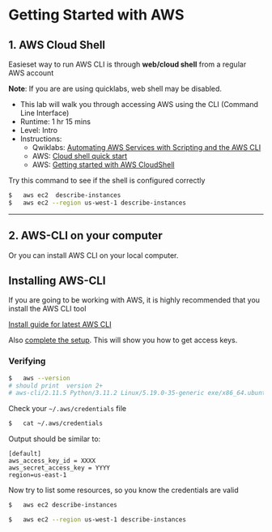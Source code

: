 # Getting Started with AWS

## 1. AWS Cloud Shell

Easieset way to run AWS CLI is through **web/cloud shell** from a regular AWS account

**Note**: If you are are using quicklabs, web shell may be disabled.

* This lab will walk you through accessing AWS using the CLI (Command Line Interface)
* Runtime: 1 hr 15 mins
* Level: Intro
* Instructions:
    - Qwiklabs: [Automating AWS Services with Scripting and the AWS CLI](https://amazon.qwiklabs.com/focuses/58181?catalog_rank=%7B%22rank%22%3A6%2C%22num_filters%22%3A0%2C%22has_search%22%3Atrue%7D&parent=catalog&search_id=22871713)
    - AWS: [Cloud shell quick start](https://docs.aws.amazon.com/cloudshell/latest/userguide/welcome.html)
    - AWS:  [Getting started with AWS CloudShell](https://docs.aws.amazon.com/cloudshell/latest/userguide/getting-started.html)

Try this command to see if the shell is configured correctly

```bash
$   aws ec2  describe-instances
$   aws ec2 --region us-west-1 describe-instances
```

---

## 2. AWS-CLI on your computer

Or you can install AWS CLI on your local computer.

## Installing AWS-CLI

If you are going to be working with AWS, it is highly recommended that you install the AWS CLI tool

[Install guide for latest AWS CLI](https://docs.aws.amazon.com/cli/latest/userguide/getting-started-install.html)

Also [complete the setup](https://docs.aws.amazon.com/cli/latest/userguide/getting-started-prereqs.html).  This will show you how to get access keys.

### Verifying

```bash
$   aws --version
# should print  version 2+
# aws-cli/2.11.5 Python/3.11.2 Linux/5.19.0-35-generic exe/x86_64.ubuntu.22 prompt/off
```

Check your `~/.aws/credentials` file

```bash
$   cat ~/.aws/credentials 
```

Output should be similar to:

```text
[default]
aws_access_key_id = XXXX
aws_secret_access_key = YYYY
region=us-east-1
```

Now try to list some resources, so you know the credentials are valid

```bash
$   aws ec2 describe-instances

$   aws ec2 --region us-west-1 describe-instances
```